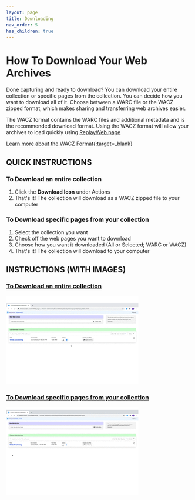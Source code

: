 ```yaml
---
layout: page
title: Downloading
nav_order: 5
has_children: true
---
```


# How To Download Your Web Archives
Done capturing and ready to download? You can download your entire collection or specific pages from the collection. You can decide how you want to download all of it. Choose between a WARC file or the WACZ zipped format, which makes sharing and transferring web archives easier.

The WACZ format contains the WARC files and additional metadata and is the recommended download format.
Using the WACZ format will allow your archives to load quickly using [ReplayWeb.page](https://replayweb.page)

[Learn more about the WACZ Format](https://github.com/webrecorder/wacz-format){:target=_blank}


## QUICK INSTRUCTIONS
### To Download an entire collection
1. Click the <b>Download Icon</b> under Actions
2. That's it! The collection will download as a WACZ zipped file to your computer


### To Download specific pages from your collection
1. Select the collection you want
2. Check off the web pages you want to download 
3. Choose how you want it downloaded (All or Selected; WARC or WACZ)
4. That's it! The collection will download to your computer

## INSTRUCTIONS (WITH IMAGES)

### [To Download an entire collection](download/entire_collection)

![Download collection](/assets/images/download/download-option1.gif)

### [To Download specific pages from your collection](download/specific_pages)

![Download collection](/assets/images/download/download-option2.gif)


